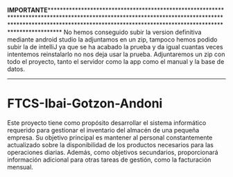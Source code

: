 **IMPORTANTE****************************************************************************************************************************************************************************************************************************
No hemos conseguido subir la version definitiva mediante android studio la adjuntamos en un zip, tampoco hemos podido subir la de intelliJ ya que se ha acabado la prueba y da igual cuantas veces intentemos reinstalarlo no nos deja usar la prueba. Adjuntaremos un zip con todo el proyecto, tanto el servidor como la app como el manual y la base de datos.
**********************************************************************************************************************************************************************************************************************************************




# FTCS-Ibai-Gotzon-Andoni

Este proyecto tiene como propósito desarrollar el sistema informático requerido para gestionar el inventario del almacén de una pequeña empresa. Su objetivo principal es mantener al personal constantemente actualizado sobre la disponibilidad de los productos necesarios para las operaciones diarias. Además, como objetivos secundarios, proporcionará información adicional para otras tareas de gestión, como la facturación mensual.
